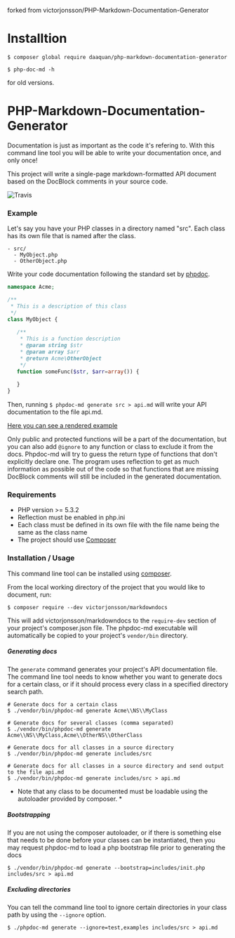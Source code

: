forked from victorjonsson/PHP-Markdown-Documentation-Generator


# Installtion

```
$ composer global require daaquan/php-markdown-documentation-generator

$ php-doc-md -h
```

for old versions.

# PHP-Markdown-Documentation-Generator

Documentation is just as important as the code it's refering to. With this command line tool 
you will be able to write your documentation once, and only once! 

This project will write a single-page markdown-formatted API document based on the DocBlock comments in your source code. 

![Travis](https://travis-ci.org/victorjonsson/PHP-Markdown-Documentation-Generator.svg)

### Example

Let's say you have your PHP classes in a directory named "src". Each class has its own file that is named after the class.

```
- src/
  - MyObject.php
  - OtherObject.php
```

Write your code documentation following the standard set by [phpdoc](http://www.phpdoc.org/). 

```php
namespace Acme;

/**
 * This is a description of this class
 */
class MyObject {
   
   /**
    * This is a function description
    * @param string $str
    * @param array $arr
    * @return Acme\OtherObject
    */
   function someFunc($str, $arr=array()) {
   
   }
}
```

Then, running `$ phpdoc-md generate src > api.md` will write your API documentation to the file api.md.

[Here you can see a rendered example](https://github.com/victorjonsson/PHP-Markdown-Documentation-Generator/blob/master/docs.md)

Only public and protected functions will be a part of the documentation, but you can also add `@ignore` to any function or class to exclude it from the docs. Phpdoc-md will try to guess the return type of functions that don't explicitly declare one. The program uses reflection to get as much information as possible out of the code so that functions that are missing DocBlock comments will still be included in the generated documentation.

### Requirements

- PHP version >= 5.3.2
- Reflection must be enabled in php.ini
- Each class must be defined in its own file with the file name being the same as the class name
- The project should use [Composer](https://getcomposer.org/)

### Installation / Usage

This command line tool can be installed using [composer](https://getcomposer.org/).

From the local working directory of the project that you would like to document, run:
```
$ composer require --dev victorjonsson/markdowndocs
```
This will add victorjonsson/markdowndocs to the `require-dev` section of your project's composer.json file.  The phpdoc-md executable will automatically be copied to your project's `vendor/bin` directory.

##### Generating docs

The `generate` command generates your project's API documentation file. The command line tool needs to know whether you want to generate docs for a certain class, or if it should process every class in a specified directory search path.

```
# Generate docs for a certain class
$ ./vendor/bin/phpdoc-md generate Acme\\NS\\MyClass 

# Generate docs for several classes (comma separated)
$ ./vendor/bin/phpdoc-md generate Acme\\NS\\MyClass,Acme\\OtherNS\\OtherClass 

# Generate docs for all classes in a source directory
$ ./vendor/bin/phpdoc-md generate includes/src

# Generate docs for all classes in a source directory and send output to the file api.md
$ ./vendor/bin/phpdoc-md generate includes/src > api.md
```

* Note that any class to be documented must be loadable using the autoloader provided by composer. *

##### Bootstrapping

If you are not using the composer autoloader, or if there is something else that needs to be done before your classes can be instantiated, then you may request phpdoc-md to load a php bootstrap file prior to generating the docs

`$ ./vendor/bin/phpdoc-md generate --bootstrap=includes/init.php includes/src > api.md`

##### Excluding directories

You can tell the command line tool to ignore certain directories in your class path by using the `--ignore` option.

`$ ./phpdoc-md generate --ignore=test,examples includes/src > api.md`

